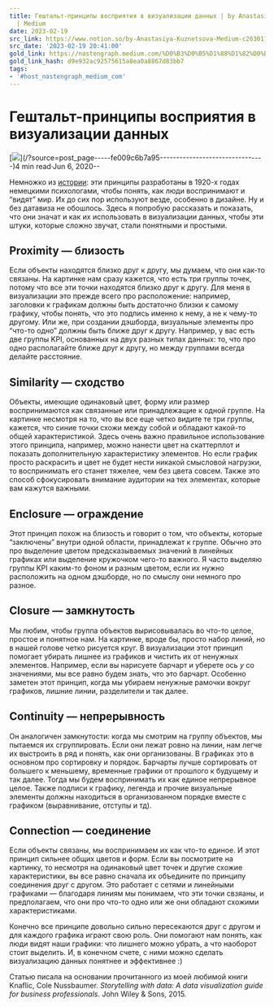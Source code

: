 ```yaml
---
title: Гештальт-принципы восприятия в визуализации данных | by Anastasiya Kuznetsova
  | Medium
date: 2023-02-19
src_link: https://www.notion.so/by-Anastasiya-Kuznetsova-Medium-c203011cc56646a6bfba49acb6c65d63
src_date: '2023-02-19 20:41:00'
gold_link: https://nastengraph.medium.com/%D0%B3%D0%B5%D1%88%D1%82%D0%B0%D0%BB%D1%8C%D1%82-%D0%BF%D1%80%D0%B8%D0%BD%D1%86%D0%B8%D0%BF%D1%8B-%D0%B2%D0%BE%D1%81%D0%BF%D1%80%D0%B8%D1%8F%D1%82%D0%B8%D1%8F-%D0%B2-%D0%B2%D0%B8%D0%B7%D1%83%D0%B0%D0%BB%D0%B8%D0%B7%D0%B0%D1%86%D0%B8%D0%B8-fe009c6b7a95
gold_link_hash: d9e932ac92575615a8ea0a8867d83bb7
tags:
- '#host_nastengraph_medium_com'
---
```


Гештальт-принципы восприятия в визуализации данных
==================================================

[![](https://miro.medium.com/v2/resize:fill:88:88/0*x8s0eF3ynp42u_wJ.)](/?source=post_page-----fe009c6b7a95--------------------------------)4 min read·Jun 6, 2020--

Немножко из [истории](https://en.wikipedia.org/wiki/Gestalt_psychology): эти принципы разработаны в 1920-х годах немецкими психологами, чтобы понять, как люди воспринимают и “видят” мир. Их до сих пор используют везде, особенно в дизайне. Ну и без датавиза не обошлось. Здесь я попробую рассказать и показать, что они значат и как их использовать в визуализации данных, чтобы эти штуки, которые сложно звучат, стали понятными и простыми.

![]()**Proximity — близость**
------------------------

Если объекты находятся близко друг к другу, мы думаем, что они как-то связаны. На картинке нам сразу кажется, что есть три группы точек, потому что все эти точки находятся близко друг к другу. Для меня в визуализации это прежде всего про расположение: например, заголовки к графикам должны быть достаточно близки к самому графику, чтобы понять, что это подпись именно к нему, а не к чему-то другому. Или же, при создании дэшборда, визуальные элементы про “что-то одно” должны быть ближе друг к другу. Например, у вас есть две группы KPI, основанных на двух разных типах данных: то, что про одно располагайте ближе друг к другу, но между группами всегда делайте расстояние.

![]()**Similarity — сходство**
-------------------------

Объекты, имеющие одинаковый цвет, форму или размер воспринимаются как связанные или принадлежащие к одной группе. На картинке несмотря на то, что вы все еще четко видите те три группы, кажется, что синие точки схожи между собой и обладают какой-то общей характеристикой. Здесь очень важно правильное использование этого принципа, например, можно нанести цвет на скаттерплот и показать дополнительную характеристику элементов. Но если график просто раскрасить и цвет не будет нести никакой смысловой нагрузки, то воспринимать его станет тяжелее, чем без цвета совсем. Также это способ сфокусировать внимание аудитории на тех элементах, которые вам кажутся важными.

![]()**Enclosure — ограждение**
--------------------------

Этот принцип похож на близость и говорит о том, что объекты, которые “заключены” внутри одной области, принадлежат к группе. Обычно это про выделение цветом предсказываемых значений в линейных графиках или выделение кружочком чего-то важного. Я часто выделяю группы KPI каким-то фоном и разным цветом, если их нужно расположить на одном дэшборде, но по смыслу они немного про разное.

![]()Closure — замкнутость
---------------------

Мы любим, чтобы группа объектов вырисовывалась во что-то целое, простое и понятное нам. На картинке, вроде бы, просто набор линий, но в нашей голове четко рисуется круг. В визуализации этот принцип помогает убирать лишнее из графиков и чистить их от ненужных элементов. Например, если вы нарисуете барчарт и уберете ось *y* со значениями, мы все равно будем знать, что это барчарт. Особенно заметен этот принцип, когда мы убираем ненужные рамочки вокруг графиков, лишние линии, разделители и так далее.

![]()Continuity — непрерывность
--------------------------

Он аналогичен замкнутости: когда мы смотрим на группу объектов, мы пытаемся их сгруппировать. Если они лежат ровно на линии, нам легче их выстроить в ряд и понять, как они организованы. В графиках это в основном про сортировку и порядок. Барчарты лучше сортировать от большего к меньшему, временные графики от прошлого к будущему и так далее. Тогда мы будем воспринимать их как единое непрерывное целое. Также подписи к графику, легенда и прочие визуальные элементы должны находиться в организованном порядке вместе с графиком (выравнивание, отступы и тд).

![]()Connection — соединение
-----------------------

Если объекты связаны, мы воспринимаем их как что-то единое. И этот принцип сильнее общих цветов и форм. Если вы посмотрите на картинку, то несмотря на одинаковый цвет точек и другие схожие характеристики, вы все равно сначала их объедините по принципу соединения друг с другом. Это работает с сетями и линейными графиками — благодаря линиям мы понимаем, что эти точки свзяаны, и предполагаем, что они про что-то одно или же они обладают схожими характеристиками.

![]()Конечно все принципе довольно сильно пересекаются друг с другом и для каждого графика играют свою роль. Они помогают нам понять, как люди видят наши графики: что лишнего можно убрать, а что наоборот стоит выделить. И, в конечном счете, с ними можно сделать визуализацию данных понятнее и эффективнее :)

Статью писала на основании прочитанного из моей любимой книги Knaflic, Cole Nussbaumer. *Storytelling with data: A data visualization guide for business professionals*. John Wiley & Sons, 2015.